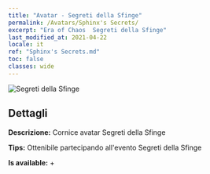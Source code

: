 ```yaml
---
title: "Avatar - Segreti della Sfinge"
permalink: /Avatars/Sphinx's Secrets/
excerpt: "Era of Chaos  Segreti della Sfinge"
last_modified_at: 2021-04-22
locale: it
ref: "Sphinx's Secrets.md"
toc: false
classes: wide
---
```

 ![Segreti della Sfinge](/images/a/avatarFrame_25.png)

## Dettagli

 **Descrizione:** Cornice avatar Segreti della Sfinge 

 **Tips:** Ottenibile partecipando all'evento Segreti della Sfinge 

 **Is available:**  + 

